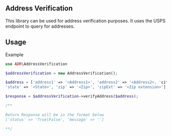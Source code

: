 ## Address Verification
 This library can be used for address verification purposes. It uses the USPS endpoint to query for addresses.

## Usage
Example

```php
use ADR\AddressVerification

$addressVerification = new AddressVerification();

$address = ['address1' => '<Address1>', 'address2' => '<Address2>, 'city' => '<City>,
'state' => '<State>', 'zip' => '<Zip>', 'zipExt' => '<Zip extension>'];

$response = $addressVerification->verifyAddress($address);

/**

Return Response will be in the format below
['status' => 'True|False', 'message' => '']

**/

```
